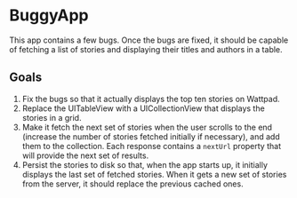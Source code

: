 # BuggyApp

This app contains a few bugs. Once the bugs are fixed, it should be capable of
fetching a list of stories and displaying their titles and authors in a table.

## Goals

1. Fix the bugs so that it actually displays the top ten stories on Wattpad.
2. Replace the UITableView with a UICollectionView that displays the stories in a grid.
3. Make it fetch the next set of stories when the user scrolls to the end (increase the number of stories fetched initially if necessary), and add them to the collection. Each response contains a `nextUrl` property that will provide the next set of results.
4. Persist the stories to disk so that, when the app starts up, it initially displays the last set of fetched stories. When it gets a new set of stories from the server, it should replace the previous cached ones.

